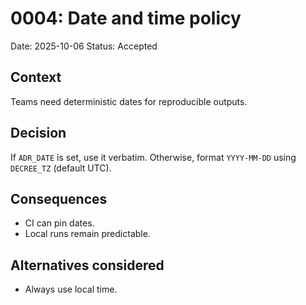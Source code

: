 
# 0004: Date and time policy

Date: 2025-10-06
Status: Accepted

## Context

Teams need deterministic dates for reproducible outputs.

## Decision

If `ADR_DATE` is set, use it verbatim. Otherwise, format `YYYY-MM-DD` using `DECREE_TZ` (default UTC).

## Consequences

* CI can pin dates.
* Local runs remain predictable.

## Alternatives considered

* Always use local time.
